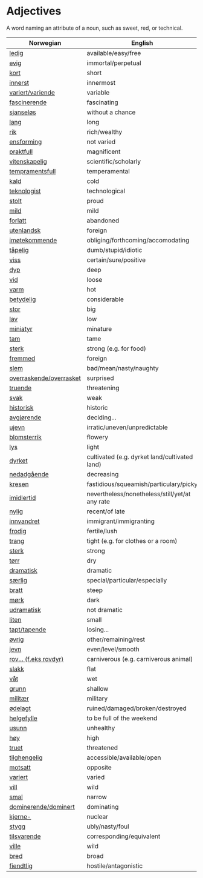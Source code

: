 # Adjectives

A word naming an attribute of a noun, such as sweet, red, or technical.

| Norwegian | English |
| --- | --- |
| [ledig](https://www.ordnett.no/search?language=no&phrase=ledig) | available/easy/free |
| [evig](https://www.ordnett.no/search?language=no&phrase=evig) | immortal/perpetual |
| [kort](https://www.ordnett.no/search?language=no&phrase=kort) | short |
| [innerst](https://www.ordnett.no/search?language=no&phrase=innerst) | innermost |
| [variert/variende](https://www.ordnett.no/search?language=no&phrase=variert/variende) | variable |
| [fascinerende](https://www.ordnett.no/search?language=no&phrase=fascinerende) | fascinating |
| [sjanseløs](https://www.ordnett.no/search?language=no&phrase=sjanseløs) | without a chance |
| [lang](https://www.ordnett.no/search?language=no&phrase=lang) | long |
| [rik](https://www.ordnett.no/search?language=no&phrase=rik) | rich/wealthy |
| [ensforming](https://www.ordnett.no/search?language=no&phrase=ensforming) | not varied |
| [praktfull](https://www.ordnett.no/search?language=no&phrase=praktfull) | magnificent |
| [vitenskapelig](https://www.ordnett.no/search?language=no&phrase=vitenskapelig) | scientific/scholarly |
| [tempramentsfull](https://www.ordnett.no/search?language=no&phrase=tempramentsfull) | temperamental |
| [kald](https://www.ordnett.no/search?language=no&phrase=kald) | cold |
| [teknologist](https://www.ordnett.no/search?language=no&phrase=teknologist) | technological |
| [stolt](https://www.ordnett.no/search?language=no&phrase=stolt) | proud |
| [mild](https://www.ordnett.no/search?language=no&phrase=mild) | mild |
| [forlatt](https://www.ordnett.no/search?language=no&phrase=forlatt) | abandoned |
| [utenlandsk](https://www.ordnett.no/search?language=no&phrase=utenlandsk) | foreign |
| [imøtekommende](https://www.ordnett.no/search?language=no&phrase=imøtekommende) | obliging/forthcoming/accomodating |
| [tåpelig](https://www.ordnett.no/search?language=no&phrase=tåpelig) | dumb/stupid/idiotic |
| [viss](https://www.ordnett.no/search?language=no&phrase=viss) | certain/sure/positive |
| [dyp](https://www.ordnett.no/search?language=no&phrase=dyp) | deep |
| [vid](https://www.ordnett.no/search?language=no&phrase=vid) | loose |
| [varm](https://www.ordnett.no/search?language=no&phrase=varm) | hot |
| [betydelig](https://www.ordnett.no/search?language=no&phrase=betydelig) | considerable |
| [stor](https://www.ordnett.no/search?language=no&phrase=stor) | big |
| [lav](https://www.ordnett.no/search?language=no&phrase=lav) | low |
| [miniatyr](https://www.ordnett.no/search?language=no&phrase=miniatyr) | minature |
| [tam](https://www.ordnett.no/search?language=no&phrase=tam) | tame |
| [sterk](https://www.ordnett.no/search?language=no&phrase=sterk) | strong (e.g. for food) |
| [fremmed](https://www.ordnett.no/search?language=no&phrase=fremmed) | foreign |
| [slem](https://www.ordnett.no/search?language=no&phrase=slem) | bad/mean/nasty/naughty |
| [overraskende/overrasket](https://www.ordnett.no/search?language=no&phrase=overraskende/overrasket) | surprised |
| [truende](https://www.ordnett.no/search?language=no&phrase=truende) | threatening |
| [svak](https://www.ordnett.no/search?language=no&phrase=svak) | weak |
| [historisk](https://www.ordnett.no/search?language=no&phrase=historisk) | historic |
| [avgjørende](https://www.ordnett.no/search?language=no&phrase=avgjørende) | deciding... |
| [ujevn](https://www.ordnett.no/search?language=no&phrase=ujevn) | irratic/uneven/unpredictable |
| [blomsterrik](https://www.ordnett.no/search?language=no&phrase=blomsterrik) | flowery |
| [lys](https://www.ordnett.no/search?language=no&phrase=lys) | light |
| [dyrket](https://www.ordnett.no/search?language=no&phrase=dyrket) | cultivated (e.g. dyrket land/cultivated land) |
| [nedadgående](https://www.ordnett.no/search?language=no&phrase=nedadgående) | decreasing |
| [kresen](https://www.ordnett.no/search?language=no&phrase=kresen) | fastidious/squeamish/particulary/picky |
| [imidlertid](https://www.ordnett.no/search?language=no&phrase=imidlertid) | nevertheless/nonetheless/still/yet/at any rate |
| [nylig](https://www.ordnett.no/search?language=no&phrase=nylig) | recent/of late |
| [innvandret](https://www.ordnett.no/search?language=no&phrase=innvandret) | immigrant/immigranting |
| [frodig](https://www.ordnett.no/search?language=no&phrase=frodig) | fertile/lush |
| [trang](https://www.ordnett.no/search?language=no&phrase=trang) | tight (e.g. for clothes or a room) |
| [sterk](https://www.ordnett.no/search?language=no&phrase=sterk) | strong |
| [tørr](https://www.ordnett.no/search?language=no&phrase=tørr) | dry |
| [dramatisk](https://www.ordnett.no/search?language=no&phrase=dramatisk) | dramatic |
| [særlig](https://www.ordnett.no/search?language=no&phrase=særlig) | special/particular/especially |
| [bratt](https://www.ordnett.no/search?language=no&phrase=bratt) | steep |
| [mørk](https://www.ordnett.no/search?language=no&phrase=mørk) | dark |
| [udramatisk](https://www.ordnett.no/search?language=no&phrase=udramatisk) | not dramatic |
| [liten](https://www.ordnett.no/search?language=no&phrase=liten) | small |
| [tapt/tapende](https://www.ordnett.no/search?language=no&phrase=tapt/tapende) | losing... |
| [øvrig](https://www.ordnett.no/search?language=no&phrase=øvrig) | other/remaining/rest |
| [jevn](https://www.ordnett.no/search?language=no&phrase=jevn) | even/level/smooth |
| [rov... (f.eks rovdyr)](https://www.ordnett.no/search?language=no&phrase=rov...%20(f.eks%20rovdyr)) | carniverous (e.g. carniverous animal) |
| [slakk](https://www.ordnett.no/search?language=no&phrase=slakk) | flat |
| [våt](https://www.ordnett.no/search?language=no&phrase=våt) | wet |
| [grunn](https://www.ordnett.no/search?language=no&phrase=grunn) | shallow |
| [militær](https://www.ordnett.no/search?language=no&phrase=militær) | military |
| [ødelagt](https://www.ordnett.no/search?language=no&phrase=ødelagt) | ruined/damaged/broken/destroyed |
| [helgefylle](https://www.ordnett.no/search?language=no&phrase=helgefylle) | to be full of the weekend |
| [usunn](https://www.ordnett.no/search?language=no&phrase=usunn) | unhealthy |
| [høy](https://www.ordnett.no/search?language=no&phrase=høy) | high |
| [truet](https://www.ordnett.no/search?language=no&phrase=truet) | threatened |
| [tilghengelig](https://www.ordnett.no/search?language=no&phrase=tilghengelig) | accessible/available/open |
| [motsatt](https://www.ordnett.no/search?language=no&phrase=motsatt) | opposite |
| [variert](https://www.ordnett.no/search?language=no&phrase=variert) | varied |
| [vill](https://www.ordnett.no/search?language=no&phrase=vill) | wild |
| [smal](https://www.ordnett.no/search?language=no&phrase=smal) | narrow |
| [dominerende/dominert](https://www.ordnett.no/search?language=no&phrase=dominerende/dominert) | dominating |
| [kjerne-](https://www.ordnett.no/search?language=no&phrase=kjerne-) | nuclear |
| [stygg](https://www.ordnett.no/search?language=no&phrase=stygg) | ubly/nasty/foul |
| [tilsvarende](https://www.ordnett.no/search?language=no&phrase=tilsvarende) | corresponding/equivalent |
| [ville](https://www.ordnett.no/search?language=no&phrase=ville) | wild |
| [bred](https://www.ordnett.no/search?language=no&phrase=bred) | broad |
| [fiendtlig](https://www.ordnett.no/search?language=no&phrase=fiendtlig) | hostile/antagonistic |

